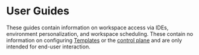 # User Guides

These guides contain information on workspace access via IDEs, environment personalization, and workspace scheduling. These contain no information on configuring [Templates](../admin/README.md) or the [control plane](../admin/README.md) and are only intended for end-user interaction.



<children></children>
